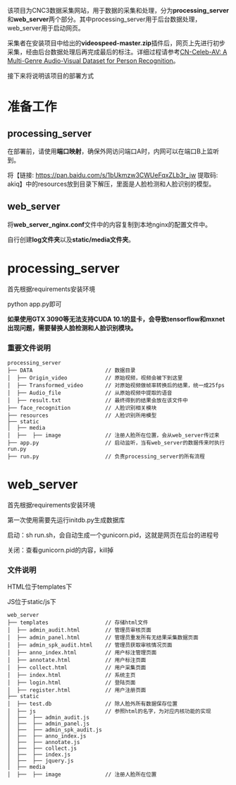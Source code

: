 该项目为CNC3数据采集网站，用于数据的采集和处理，分为**processing_server**和**web_server**两个部分。其中processing_server用于后台数据处理，web_server用于启动网页。

采集者在安装项目中给出的**videospeed-master.zip**插件后，网页上先进行初步采集，经由后台数据处理后再完成最后的标注。详细过程请参考[CN-Celeb-AV: A Multi-Genre Audio-Visual Dataset for Person Recognition](https://arxiv.org/pdf/2305.16049.pdf)。

接下来将说明该项目的部署方式

# 准备工作

## processing_server

在部署前，请使用**端口映射**，确保外网访问端口A时，内网可以在端口B上监听到。

将【链接: https://pan.baidu.com/s/1bUkmzw3CWUeFqxZLb3r_jw 提取码: akiq】中的resources放到目录下解压，里面是人脸检测和人脸识别的模型。

## web_server

将**web_server_nginx.conf**文件中的内容复制到本地nginx的配置文件中。

自行创建**log文件夹**以及**static/media文件夹**。



# processing_server

首先根据requirements安装环境

python app.py即可

**如果使用GTX 3090等无法支持CUDA 10.1的显卡，会导致tensorflow和mxnet出现问题，需要替换人脸检测和人脸识别模块。**

### 重要文件说明

```
processing_server
├── DATA                       // 数据目录
│  ├── Origin_video            // 原始视频，视频会被下到这里
│  ├── Transformed_video       // 对原始视频做帧率转换后的结果，统一成25fps
│  ├── Audio_file              // 从原始视频中提取的语音
│  ├── result.txt              // 最终得到的结果会放在该文件中
├── face_recognition           // 人脸识别相关模块
├── resources                  // 人脸识别所用模型
├── static
│  ├── media
│  ├──  ├── image              // 注册人脸所在位置，会从web_server传过来
├── app.py                     // 启动监听，当有web_server的数据传来时执行run.py
├── run.py                     // 负责processing_server的所有流程

```





# web_server

首先根据requirements安装环境

第一次使用需要先运行initdb.py生成数据库

启动：sh run.sh，会自动生成一个gunicorn.pid，这就是网页在后台的进程号

关闭：查看gunicorn.pid的内容，kill掉

### 文件说明

HTML位于templates下

JS位于static/js下

```
web_server
├── templates                  // 存储html文件
│  ├── admin_audit.html        // 管理员审核页面
│  ├── admin_panel.html        // 管理员重发所有无结果采集数据页面
│  ├── admin_spk_audit.html    // 管理员获取审核情况页面
│  ├── anno_index.html         // 用户标注管理页面
│  ├── annotate.html           // 用户标注页面
│  ├── collect.html            // 用户采集页面
│  ├── index.html              // 系统主页
│  ├── login.html              // 登陆页面
│  ├── register.html           // 用户注册页面
├── static
│  ├── test.db                 // 除人脸外所有数据保存位置
│  ├── js                      // 参照html的名字，为对应内核功能的实现
│  ├──  ├── admin_audit.js        
│  ├──  ├── admin_panel.js 
│  ├──  ├── admin_spk_audit.js
│  ├──  ├── anno_index.js
│  ├──  ├── annotate.js
│  ├──  ├── collect.js
│  ├──  ├── index.js
│  ├──  ├── jquery.js
│  ├── media
│  ├──  ├── image              // 注册人脸所在位置

```

